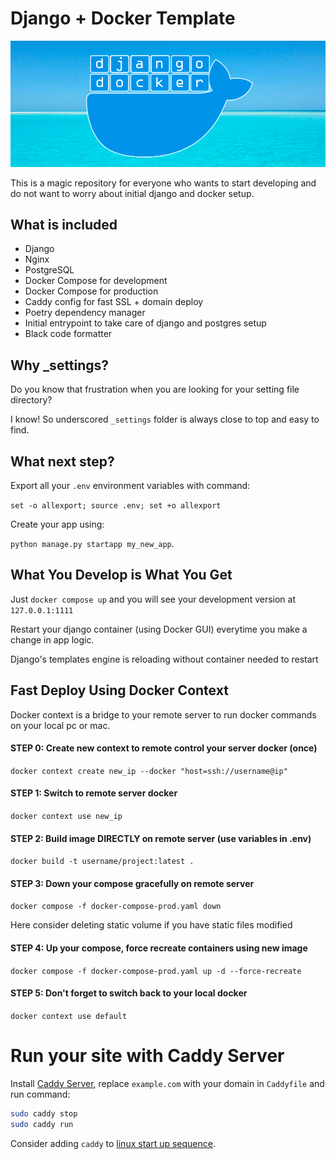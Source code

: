 # Django + Docker Template
<img src=https://raw.githubusercontent.com/matacoder/matacoder/main/django-docker-sea.png>

This is a magic repository for everyone who wants to start developing and do not want to worry about initial django and docker setup.

## What is included

- Django
- Nginx
- PostgreSQL
- Docker Compose for development
- Docker Compose for production
- Caddy config for fast SSL + domain deploy
- Poetry dependency manager
- Initial entrypoint to take care of django and postgres setup
- Black code formatter

## Why _settings?

Do you know that frustration when you are looking for your setting file directory?

I know! So underscored `_settings` folder is always close to top and easy to find.

## What next step?

Export all your `.env` environment variables with command: 

`set -o allexport; source .env; set +o allexport`

Create your app using:

`python manage.py startapp my_new_app`.

## What You Develop is What You Get

Just `docker compose up` and you will see your development version at `127.0.0.1:1111`

Restart your django container (using Docker GUI) everytime you make a change in app logic.

Django's templates engine is reloading without container needed to restart

## Fast Deploy Using Docker Context

Docker context is a bridge to your remote server to run docker commands on your local pc or mac.

#### STEP 0: Create new context to remote control your server docker (once)

`docker context create new_ip --docker "host=ssh://username@ip"`

#### STEP 1: Switch to remote server docker

`docker context use new_ip`

#### STEP 2: Build image DIRECTLY on remote server (use variables in .env)

`docker build -t username/project:latest .`

#### STEP 3: Down your compose gracefully on remote server

`docker compose -f docker-compose-prod.yaml down`

Here consider deleting static volume if you have static files modified

#### STEP 4: Up your compose, force recreate containers using new image

`docker compose -f docker-compose-prod.yaml up -d --force-recreate`

#### STEP 5: Don't forget to switch back to your local docker

`docker context use default`

# Run your site with Caddy Server

Install [Caddy Server](https://caddyserver.com), replace `example.com` with your domain in `Caddyfile` and run command:

```bash
sudo caddy stop
sudo caddy run
```

Consider adding `caddy` to [linux start up sequence](https://caddy.community/t/want-caddy-to-run-automatically-on-boot/5240).
